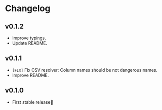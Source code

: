 # Changelog

## v0.1.2
  * Improve typings.
  * Update README.


## v0.1.1
  * `[FIX]` Fix CSV resolver: Column names should be not dangerous names.
  * Improve README.


## v0.1.0
  * First stable release🎉

